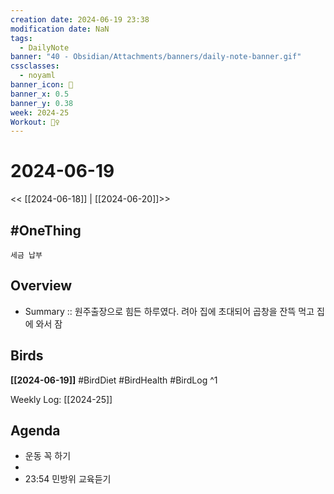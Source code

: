 ```yaml
---
creation date: 2024-06-19 23:38
modification date: NaN
tags:
  - DailyNote
banner: "40 - Obsidian/Attachments/banners/daily-note-banner.gif"
cssclasses:
  - noyaml
banner_icon: 💌
banner_x: 0.5
banner_y: 0.38
week: 2024-25
Workout: 🏃‍♀️
---
```



# 2024-06-19

<< [[2024-06-18]] | [[2024-06-20]]>>

## #OneThing

	세금 납부
	
## Overview
- Summary :: 원주출장으로 힘든 하루였다. 려아 집에 초대되어 곱창을 잔뜩 먹고 집에 와서 잠

## Birds
**[[2024-06-19]]**
#BirdDiet 
#BirdHealth 
#BirdLog 
^1

Weekly Log: [[2024-25]]

## Agenda
- 운동 꼭 하기
- 
- 23:54 민방위 교육듣기
